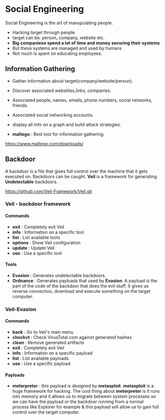 # Social Engineering

Social Engineering is the art of manupulating people.

* Hacking target through people.
* target can be: person, company, website etc.
* __Big companiese spend a lot of time and money securing their systems__
* But these systems are managed and used by humans
* Not much is spent on educating employees.

## Information Gathering

* Gather information about target(company/website/person).
* Discover associated webstites,links, companies.
* Associated people, names, emails, phone numbers, social networks, friends.
* Associated social networking accounts.
* display all info on a graph and build attack strategies.

* **maltego** : Best tool for information gathering.

https://www.maltego.com/downloads/

## Backdoor

A backdoor is a file that gives full control over the machine that it gets executed on.
Backdoors can be caught. **Veil** is a framework for generating **Undetectable** backdoors.

https://github.com/Veil-Framework/Veil.git

### Veil - backdoor framework

#### Commands

* **exit** : Completely exit Veil
* **info** : Information on a specific tool
* **list** : List available tools
* **options** : Show Veil configuration
* **update** : Update Veil
* **use** : Use a specific tool

#### Tools

* **Evasion** : Generates undetectable backdoors.  
* **Ordnance** : Generates payloads that used by **Evasion**. A payload is the part of the code of the backdoor that does the evil stuff. It gives us reverse connection, download and execute something on the target computer.

### Veil-Evasion

#### Commands

* **back** : Go to Veil's main menu
* **checkvt** : Check VirusTotal.com against generated hashes
* **clean** : Remove generated artifacts
* **exit** : Completely exit Veil
* **info** : Information on a specific payload
* **list** : List available payloads
* **use** : Use a specific payload

#### Payloads

* **meterpreter** : this payload is designed by **metasploit**. **metasploit** is a huge framework for hacking. The cool thing about **meterpreter** is it runs into memory and it allows us to migrate between system processes so we can have the payload or the backdoor running from a normal process like Explorer for example & this payload will allow us to gain full control over the target computer.

